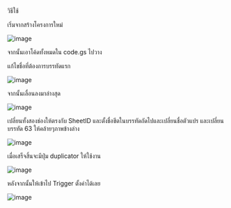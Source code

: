 วิธีใช้

เริ่มจากสร้างโครงการใหม่

![image](https://github.com/yeoiugh8/Google-Sheets-File-Backup/assets/153898219/3687c869-8970-4c82-8066-3d57d128842b)

จากนั้นเอาโค้ดทั้งหมดใน code.gs ไปวาง

แก้ไขชื่อที่ต้องการบรรทัดแรก

![image](https://github.com/yeoiugh8/Google-Sheets-File-Backup/assets/153898219/d4a0db14-902c-4152-a5f0-e805de456026)

จากนั้นเลื่อนลงมาล่างสุด

![image](https://github.com/yeoiugh8/Google-Sheets-File-Backup/assets/153898219/b0125f91-12e0-4f63-9d7c-b7f63c2336b7)

เปลี่ยนทั้งสองช่องให้ตรงกับ SheetID และตั้งชื่อชีตในบรรทัดถัดไปและเปลี่ยนชื่อตัวแปร และเปลี่ยนบรรทัด 63 ให้คล้ายๆภาพข้างล่าง


![image](https://github.com/yeoiugh8/Google-Sheets-File-Backup/assets/153898219/cda99472-359f-4e3f-87e9-c4f28f797a30)



เมื่อเสร็จสิ้นจะมีปุ่ม duplicator ให้ใช้งาน

![image](https://github.com/yeoiugh8/Google-Sheets-File-Backup/assets/153898219/7755cbe0-9b20-44ed-9350-04c2d0d5825a)

หลังจากนั้นให้เข้าไป Trigger ตั้งค่าได้เลย

![image](https://github.com/yeoiugh8/Google-Sheets-File-Backup/assets/153898219/27f47393-13cf-4c39-81a2-e25ac7b14f9b)

